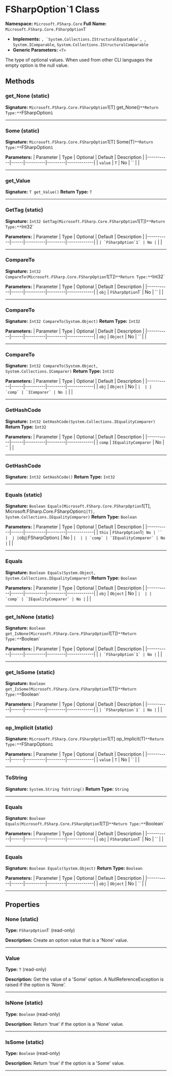 # FSharpOption`1 Class

**Namespace:** `Microsoft.FSharp.Core`
**Full Name:** `Microsoft.FSharp.Core.FSharpOption`1`
- **Implements:** ``, `System.Collections.IStructuralEquatable`, ``, `System.IComparable`, `System.Collections.IStructuralComparable`
- **Generic Parameters:** `<T>`

The type of optional values. When used from other CLI languages the
 empty option is the null value.

## Methods

### get_None (static)

**Signature:** `Microsoft.FSharp.Core.FSharpOption`1[T] get_None()`
**Return Type:** `FSharpOption`1`

---

### Some (static)

**Signature:** `Microsoft.FSharp.Core.FSharpOption`1[T] Some(T)`
**Return Type:** `FSharpOption`1`

**Parameters:**
| Parameter | Type | Optional | Default | Description |
|-----------|------|----------|---------|-------------|
| `value` | `T` | No | `` |  |

---

### get_Value

**Signature:** `T get_Value()`
**Return Type:** `T`

---

### GetTag (static)

**Signature:** `Int32 GetTag(Microsoft.FSharp.Core.FSharpOption`1[T])`
**Return Type:** `Int32`

**Parameters:**
| Parameter | Type | Optional | Default | Description |
|-----------|------|----------|---------|-------------|
| `` | `FSharpOption`1` | No | `` |  |

---

### CompareTo

**Signature:** `Int32 CompareTo(Microsoft.FSharp.Core.FSharpOption`1[T])`
**Return Type:** `Int32`

**Parameters:**
| Parameter | Type | Optional | Default | Description |
|-----------|------|----------|---------|-------------|
| `obj` | `FSharpOption`1` | No | `` |  |

---

### CompareTo

**Signature:** `Int32 CompareTo(System.Object)`
**Return Type:** `Int32`

**Parameters:**
| Parameter | Type | Optional | Default | Description |
|-----------|------|----------|---------|-------------|
| `obj` | `Object` | No | `` |  |

---

### CompareTo

**Signature:** `Int32 CompareTo(System.Object, System.Collections.IComparer)`
**Return Type:** `Int32`

**Parameters:**
| Parameter | Type | Optional | Default | Description |
|-----------|------|----------|---------|-------------|
| `obj` | `Object` | No | `` |  |
| `comp` | `IComparer` | No | `` |  |

---

### GetHashCode

**Signature:** `Int32 GetHashCode(System.Collections.IEqualityComparer)`
**Return Type:** `Int32`

**Parameters:**
| Parameter | Type | Optional | Default | Description |
|-----------|------|----------|---------|-------------|
| `comp` | `IEqualityComparer` | No | `` |  |

---

### GetHashCode

**Signature:** `Int32 GetHashCode()`
**Return Type:** `Int32`

---

### Equals (static)

**Signature:** `Boolean Equals(Microsoft.FSharp.Core.FSharpOption`1[T], Microsoft.FSharp.Core.FSharpOption`1[T], System.Collections.IEqualityComparer)`
**Return Type:** `Boolean`

**Parameters:**
| Parameter | Type | Optional | Default | Description |
|-----------|------|----------|---------|-------------|
| `this` | `FSharpOption`1` | No | `` |  |
| `obj` | `FSharpOption`1` | No | `` |  |
| `comp` | `IEqualityComparer` | No | `` |  |

---

### Equals

**Signature:** `Boolean Equals(System.Object, System.Collections.IEqualityComparer)`
**Return Type:** `Boolean`

**Parameters:**
| Parameter | Type | Optional | Default | Description |
|-----------|------|----------|---------|-------------|
| `obj` | `Object` | No | `` |  |
| `comp` | `IEqualityComparer` | No | `` |  |

---

### get_IsNone (static)

**Signature:** `Boolean get_IsNone(Microsoft.FSharp.Core.FSharpOption`1[T])`
**Return Type:** `Boolean`

**Parameters:**
| Parameter | Type | Optional | Default | Description |
|-----------|------|----------|---------|-------------|
| `` | `FSharpOption`1` | No | `` |  |

---

### get_IsSome (static)

**Signature:** `Boolean get_IsSome(Microsoft.FSharp.Core.FSharpOption`1[T])`
**Return Type:** `Boolean`

**Parameters:**
| Parameter | Type | Optional | Default | Description |
|-----------|------|----------|---------|-------------|
| `` | `FSharpOption`1` | No | `` |  |

---

### op_Implicit (static)

**Signature:** `Microsoft.FSharp.Core.FSharpOption`1[T] op_Implicit(T)`
**Return Type:** `FSharpOption`1`

**Parameters:**
| Parameter | Type | Optional | Default | Description |
|-----------|------|----------|---------|-------------|
| `value` | `T` | No | `` |  |

---

### ToString

**Signature:** `System.String ToString()`
**Return Type:** `String`

---

### Equals

**Signature:** `Boolean Equals(Microsoft.FSharp.Core.FSharpOption`1[T])`
**Return Type:** `Boolean`

**Parameters:**
| Parameter | Type | Optional | Default | Description |
|-----------|------|----------|---------|-------------|
| `obj` | `FSharpOption`1` | No | `` |  |

---

### Equals

**Signature:** `Boolean Equals(System.Object)`
**Return Type:** `Boolean`

**Parameters:**
| Parameter | Type | Optional | Default | Description |
|-----------|------|----------|---------|-------------|
| `obj` | `Object` | No | `` |  |

---

## Properties

### None (static)

**Type:** `FSharpOption`1` (read-only)

**Description:** Create an option value that is a 'None' value.

---

### Value

**Type:** `T` (read-only)

**Description:** Get the value of a 'Some' option. A NullReferenceException is raised if the option is 'None'.

---

### IsNone (static)

**Type:** `Boolean` (read-only)

**Description:** Return 'true' if the option is a 'None' value.

---

### IsSome (static)

**Type:** `Boolean` (read-only)

**Description:** Return 'true' if the option is a 'Some' value.

---